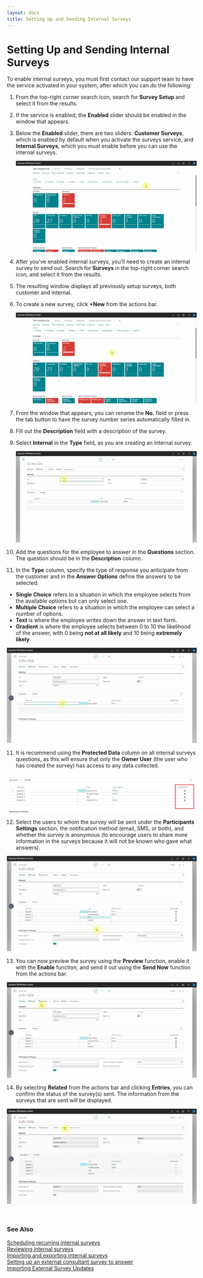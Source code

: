```yaml
---
layout: docs
title: Setting Up and Sending Internal Surveys
---
```


# Setting Up and Sending Internal Surveys

To enable internal surveys, you must first contact our support team to have the service activated in your system, after which you can do the following:
1. From the top-right corner search icon, search for **Survey Setup** and select it from the results.
2. If the service is enabled, the **Enabled** slider should be enabled in the window that appears.
3. Below the **Enabled** slider, there are two sliders: **Customer Surveys**, which is enabled by default when you activate the surveys service, and **Internal Surveys**, which you must enable before you can use the internal surveys.

   ![](media/garagehive-internal-surveys1.gif)

3. After you've enabled internal surveys, you'll need to create an internal survey to send out. Search for **Surveys** in the top-right corner search icon, and select it from the results.
4. The resulting window displays all previously setup surveys, both customer and internal.
5. To create a new survey, click **+New** from the actions bar.

   ![](media/garagehive-surveys-customer001.gif)

6. From the window that appears, you can rename the **No.** field or press the tab button to have the survey number series automatically filled in.
7. Fill out the **Description** field with a description of the survey.
8. Select **Internal** in the **Type** field, as you are creating an internal survey.

   ![](media/garagehive-internal-surveys3.gif)

9. Add the questions for the employee to answer in the **Questions** section. The question should be in the **Description** column.
10. In the **Type** column, specify the type of response you anticipate from the customer and in the **Answer Options** define the answers to be selected:
   - **Single Choice** refers to a situation in which the employee selects from the available options but can only select one.
   - **Multiple Choice** refers to a situation in which the employee can select a number of options.
   - **Text** is where the employee writes down the answer in text form.
   - **Gradient** is where the employee selects between 0 to 10 the likelihood of the answer, with 0 being **not at all likely** and 10 being **extremely likely**.

   ![](media/garagehive-internal-surveys4.gif)

11. It is recommend using the **Protected Data** column on all internal surveys questions, as this will ensure that only the **Owner User** (the user who has created the survey) has access to any data collected.

   ![](media/garagehive-internal-surveys5.png)

12. Select the users to whom the survey will be sent under the **Participants Settings** section, the notification method (email, SMS, or both), and whether the survey is anonymous (to encourage users to share more information in the surveys because it will not be known who gave what answers).

   ![](media/garagehive-internal-surveys6.gif)

13. You can now preview the survey using the **Preview** function, enable it with the **Enable** function, and send it out using the **Send Now** function from the actions bar.

   ![](media/garagehive-internal-surveys7.gif)

14. By selecting **Related** from the actions bar and clicking **Entries**, you can confirm the status of the survey(s) sent. The information from the surveys that are sent will be displayed.

   ![](media/garagehive-internal-surveys8.gif)

<br>

### **See Also**

[Scheduling recurring internal surveys](garagehive-scheduling-recurring-internal-surveys.html) \
[Reviewing internal surveys](reviewing-internal-surveys.html) \
[Importing and exporting internal surveys](garagehive-importing-and-exporting-internal-surveys.html) \
[Setting up an external consultant survey to answer](setting-up-an-external-consultant-survey-to-answer.html) \
[Importing External Survey Updates](garagehive-importing-external-survey-updates.html)
